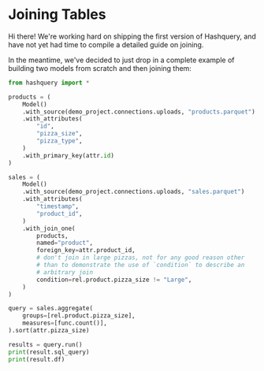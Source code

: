 # Joining Tables

Hi there! We're working hard on shipping the first version of
Hashquery, and have not yet had time to compile a detailed guide
on joining.

In the meantime, we've decided to just drop in a complete example of
building two models from scratch and then joining them:

```python
from hashquery import *

products = (
    Model()
    .with_source(demo_project.connections.uploads, "products.parquet")
    .with_attributes(
        "id",
        "pizza_size",
        "pizza_type",
    )
    .with_primary_key(attr.id)
)

sales = (
    Model()
    .with_source(demo_project.connections.uploads, "sales.parquet")
    .with_attributes(
        "timestamp",
        "product_id",
    )
    .with_join_one(
        products,
        named="product",
        foreign_key=attr.product_id,
        # don't join in large pizzas, not for any good reason other
        # than to demonstrate the use of `condition` to describe an
        # arbitrary join
        condition=rel.product.pizza_size != "Large",
    )
)

query = sales.aggregate(
    groups=[rel.product.pizza_size],
    measures=[func.count()],
).sort(attr.pizza_size)

results = query.run()
print(result.sql_query)
print(result.df)
```
